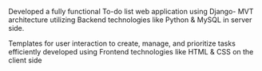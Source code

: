 Developed a fully functional To-do list web application using Django- MVT architecture utilizing Backend technologies like Python &
MySQL in server side.

Templates for user interaction to create, manage, and prioritize tasks
efficiently developed using Frontend technologies like HTML & CSS
on the client side

